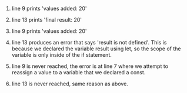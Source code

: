 1. line 9 prints 'values added: 20'

2. line 13 prints 'final result: 20'

3. line 9 prints 'values added: 20'

4. line 13 produces an error that says 'result is not defined'. This is because we declared the variable result using let, so the scope of the variable is only inside of the if statement.

5. line 9 is never reached, the error is at line 7 where we attempt to reassign a value to a variable that we declared a const.

6. line 13 is never reached, same reason as above.